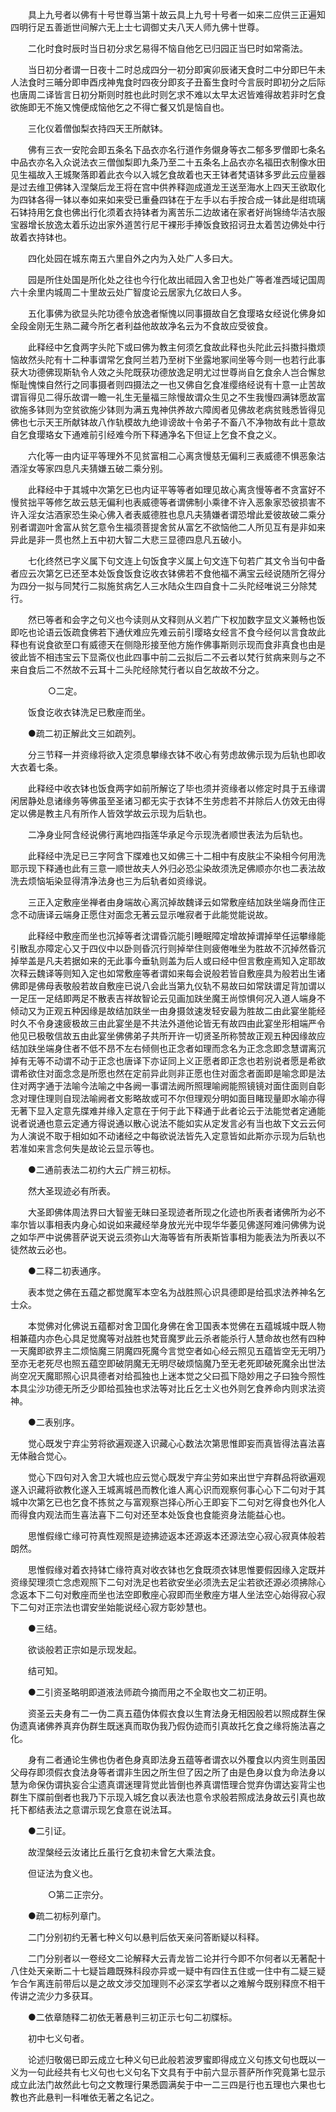 <!-- { "loadSidebar": true } -->
　　具上九号者以佛有十号世尊当第十故云具上九号十号者一如来二应供三正遍知四明行足五善逝世间解六无上士七调御丈夫八天人师九佛十世尊。

　　二化时食时辰时当日初分求乞易得不恼自他乞已归园正当巳时如常斋法。

　　当日初分者谓一日夜十二时总成四分一初分即寅卯辰诸天食时二中分即巳午未人法食时三晡分即申酉戌神鬼食时四夜分即亥子丑畜生食时今言辰时即初分之后际也唐周二译皆言日初分斯则时胜也此时则乞求不难以太早太迟皆难得故若非时乞食欲施即无不施又愧便成恼他乞之不得亡餐又饥是恼自也。

　　三化仪着僧伽梨衣持四天王所献钵。

　　佛有三衣一安陀会即五条名下品衣亦名行道作务儭身等衣二郁多罗僧即七条名中品衣亦名入众说法衣三僧伽梨即九条乃至二十五条名上品衣亦名福田衣制像水田见生福故入王城聚落即着此衣今以入城乞食故着也天王钵者梵语钵多罗此云应量器是过去维卫佛钵入涅槃后龙王将在宫中供养释迦成道龙王送至海水上四天王欲取化为四钵各得一钵以奉如来如来受已重叠四钵在于左手以右手按合成一钵此是绀琉璃石钵持用乞食也佛出行化须着衣持钵者为离苦乐二边故诸在家者好尚锦绮华洁衣服宝器增长放逸太着乐边出家外道苦行尼干裸形手捧饭食致招诃丑太着苦边佛处中行故着衣持钵也。

　　四化处园在城东南五六里自外之内为入处广人多曰大。

　　园是所住处国是所化处之往也今行化故出祗园入舍卫也处广等者准西域记国周六十余里内城周二十里故云处广智度论云居家九亿故曰人多。

　　五化事佛为欲显头陀功德令放逸者惭愧以同事摄故自乞食璎珞女经说化佛身如全段金刚无生熟二藏今所乞者利益他故故净名云为不食故应受彼食。

　　此释经中乞食两字头陀下或曰佛为教主何须乞食故此释也头陀此云抖擞抖擞烦恼故然头陀有十二种事谓常乞食阿兰若乃至树下坐露地冢间坐等今则一也若行此事获大功德佛现斯轨令人效之头陀既获功德放逸足明尤过世尊尚自乞食余人岂合懈怠惭耻愧悚自然行之同事摄者则四摄法之一也又佛自乞食准缨络经说有十意一止苦故谓盲得见二得乐故谓一瞻一礼生无量福三除慢故谓众生见之不生我慢四满钵愿故富欲施多钵则为空贫欲施少钵则为满五鬼神供养故六障阂者见佛故老病贫贱悉皆得见佛也七示天王所献钵故八作轨模故九绝诽谤故十令弟子不畜八不净物故有此十意故自乞食璎珞女下通难前引经难今所下释通净名下但证上乞食不食之义。

　　六化等一由内证平等理外不见贫富相二心离贪慢慈无偏利三表威德不惧恶象沽酒淫女等家四息凡夫猜嫌五破二乘分别。

　　此释经中于其城中次第乞已也内证平等等者如理见故心离贪慢等者不贪富好不慢贫拙平等修乞故云慈无偏利也表威德等者谓佛制小乘律不许入恶象家恐彼损害不许入淫女沽酒家恐生染心佛入者表威德胜也息凡夫猜嫌者谓恐增此爱彼故破二乘分别者谓迦叶舍富从贫乞意令生福须菩提舍贫从富乞不欲恼他二人所见互有是非如来异此是非一贯也然上五中初大智二大悲三显德四息凡五破小。

　　七化终然已字义属下句文连上句饭食字义属上句文连下句若广其文令当句中备者应云次第乞已还至本处饭食饭食讫收衣钵佛若不食他福不满宝云经说随所乞得分为四分一拟与同梵行二拟施贫病乞人三水陆众生四自食十二头陀经唯说三分除梵行。

　　然已等者和会字之句义也今读则从文释则从义若广下权加数字显文义兼畅也饭即吃也论语云饭疏食佛若下通伏难应先难云前引璎珞女经言不食今经何以言食故此释也有说食欲至口有威德天在侧隐形接至他方施作佛事斯则示现而食非真食也由是彼此皆不相违宝云下显斋仪也此四事中前二云拟后二不云者以梵行贫病来则与之不来自食后二不然故不云耳十二头陀经除梵行者以自乞故故不分之。

　　
　　○二定。

　　饭食讫收衣钵洗足已敷座而坐。

　　●疏二初正解此文三如疏列。

　　分三节释一并资缘将欲入定须息攀缘衣钵不收心有劳虑故佛示现为后轨也即收大衣着七条。

　　此释经中收衣钵也饭食两字如前所解讫了毕也须并资缘者以修定时具于五缘谓闲居静处息诸缘务等佛虽至圣诸习都无实于衣钵不生劳虑若不并除后人仿效无由得定以佛是教主凡有所作人皆效学故云示现为后轨也。

　　二净身业阿含经说佛行离地四指莲华承足今示现洗者顺世表法为后轨也。

　　此释经中洗足已三字阿含下牒难也又如佛三十二相中有皮肤尘不染相今何用洗耶示现下释通也此有三意一顺世故夫人外归必恐尘染故须洗足佛顺亦尔也二表法故洗去烦恼垢染显得清净法身也三为后轨者如资缘说。

　　三正入定敷座坐禅者由身端故心离沉掉故魏译云如常敷座结加趺坐端身而住正念不动唐译云端身正愿住对面念无著云显示唯寂者于此能觉能说故。

　　此释经中敷座而坐也沉掉等者沈谓昏沉能引睡眠障定增故掉谓掉举任运攀缘能引散乱亦障定心又于四仪中以卧则昏沉行则掉举住则疲倦唯坐为胜故不沉掉然昏沉掉举盖是凡夫若据如来的无此事今垂轨则盖为后人或曰经中但言敷座焉知入定耶故次释云魏译等则知入定也如常敷座等者谓如来每会说般若皆自敷座具为般若出生诸佛即是佛母表敬般若故自敷座已说八会此当第九仪轨不易故曰如常趺谓足背加谓以一足压一足结即两足不散表吉祥故智论云见画加趺坐魔王尚惊惧何况入道人端身不倾动又为正观五种因缘是故结加趺坐一由身摄敛速发轻安最为胜故二由此宴坐能经时久不令身速疲极故三由此宴坐是不共法外道他论皆无有故四由此宴坐形相端严令他见已极敬信故五由此宴坐佛佛弟子共所开许一切贤圣所称赞故正观五种因缘故应结加趺坐端身住者不低不昂不左右倾侧也正念者如理而念名为正念念即念慧谓离沉掉有无等不动谓不动于正念也唐译下亦证同上义正愿者即正念也若别说者愿是希欲谓希欲住对面念念是所愿也然在定前异此则非正愿也住对面念者面即是喻念即是法住对两字通于法喻今法喻之中各阙一事谓法阙所照理喻阙能照镜镜对面住面则自彰念对理住理则自现法喻阙者文影略故或可不尔但理观分明如面目睹现量即水喻亦得无著下显入定意先牒难并缘入定意在于何于此下释通于此者论云于法能觉者定通能说者说通也意云定通方得说通以散心说法不能如实从定发言必有当也故下文云云何为人演说不取于相如如不动诸经之中每欲说法皆先入定意皆如此斯亦示现为后轨也若准如来言念何失是故论云显示等也。

　　●二通前表法二初约大云广辨三初标。

　　然大圣现迹必有所表。

　　大圣即佛体周法界曰大智鉴无昧曰圣现迹者所现之化迹也所表者诸佛所为必不率尔皆以事相表内身心如说如来藏经举身放光光中现华华萎见佛遂阿难问佛佛为说之如华严中说佛菩萨说天说云须弥山大海等皆有所表斯皆事相为能表法为所表以不徒然故云必也。

　　●二释二初表通序。

　　表本觉之佛在五蕴之都觉魔军本空名为战胜照心识具德即是给孤求法养神名乞士众。

　　本觉佛对化佛说五蕴都对舍卫国化身佛在舍卫国表本觉佛在五蕴城城中既人物相兼蕴内亦色心具足觉魔等对战胜也梵音魔罗此云杀者能杀行人慧命故也然有四种一天魔即欲界主二烦恼魔三阴魔四死魔今言觉空者如心经云照见五蕴皆空无无明乃至亦无老死尽也照五蕴空即破阴魔无无明尽破烦恼魔乃至无老死即破死魔余出世法尚空况天魔耶照心识具德者对给孤独也上迷本觉之父曰孤下隐妙用之子曰独今照性本具尘沙功德无所乏少即给孤独也求法等对比丘乞士义也外则乞食养命内则求法资神。

　　●二表别序。

　　觉心既发宁弃尘劳将欲遍观遂入识藏心心数法次第思惟即妄而真皆得法喜法喜无体融合觉心。

　　觉心下四句对入舍卫大城也应云觉心既发宁弃尘劳如来出世宁弃群品将欲遍观遂入识藏将欲教化遂入王城离城邑而教化谁人离心识而观察何事心心下二句对于其城中次第乞已也乞食不拣贫之与富观察岂择心所心王即妄下二句对乞得食也外化人而得食内观法而生喜法喜下二句对还至本处饭食也食能资身法能益心也。

　　思惟假缘亡缘可符真性观照是迹拂迹返本还源返本还源法空心寂心寂真体般若朗然。

　　思惟假缘对着衣持钵亡缘符真对收衣钵也乞食既须衣钵思惟要假因缘入定既并资缘契理须亡念虑观照下二句对洗足也若欲安坐必须洗去足尘若欲还源必须拂除心念返本下二句对敷座而坐也法空即敷座心寂即而坐敷座方堪人坐法空心始得寂心寂下二句对正宗法也谓安坐始能说经心寂方彰妙慧也。

　　●三结。

　　欲谈般若正宗如是示现发起。

　　结可知。

　　●二引资圣略明即道液法师疏今摘而用之不全取也文二初正明。

　　资圣云夫身有二一伪二真五蕴伪体假衣食以生育法身无相因般若以照成群生保伪遗真诸佛养真弃伪群生既迷真而取伪我乃假伪迹而引真故托乞食之缘将施法喜之化。

　　身有二者通论生佛也伪者色身真即法身五蕴等者谓衣以外覆食以内资生则虽因父母存即须假衣食法身等者谓非生因之所生但了因之所了由是色身以食为命法身以慧为命保伪谓执妄合尘遗真谓迷理背觉此皆倒也养真谓悟理合觉弃伪谓达妄背尘也群生下牒前倒者也我乃下示现入城乞食以表法也意令求般若照成法身故云引真也故托下都结表法之意谓示现乞食意在说法耳。

　　●二引证。

　　故涅槃经云汝诸比丘虽行乞食初未曾乞大乘法食。

　　但证法为食义也。

　　
　　○第二正宗分。

　　●疏二初标列章门。

　　二门分别初约无著七种义句以悬判后依天亲问答断疑以科释。

　　二门分别者以一卷经文二论解释大云青龙皆二论并行今即不尔何者以无著配十八住处天亲断二十七疑旨趣既殊科段亦异或一疑中有四住五住或一住中有二疑三疑乍合乍离连前带后以是之故文涉交加理则不必深玄学者以之难解今既别释庶不相干传讲之流少力多获耳。

　　●二依章随释二初依无著悬判三初正示七句二初牒标。

　　初中七义句者。

　　论述归敬偈已即云成立七种义句已此般若波罗蜜即得成立义句拣文句也既以一义为一句此经共有七义句也七义句名下文具有于中前六显示菩萨所作究竟第七显示成立此法门故然此七句之文教理行果悉圆满矣于中一二三四是行也五理也六果也七教也齐此悬判一科唯依无著之名记之。

